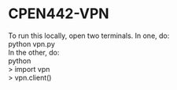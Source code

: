 # CPEN442-VPN

To run this locally, open two terminals. In one, do:  
    python vpn.py  
In the other, do:  
    python  
    > import vpn  
    > vpn.client()  
